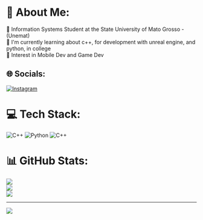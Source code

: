 # 💫 About Me:
🔭 Information Systems Student at the  State University of Mato Grosso - (Unemat)<br>🌱 I'm currently learning about c++, for development with unreal engine, and python, in college<br>💬 Interest in Mobile Dev and Game Dev<br>


## 🌐 Socials:
[![Instagram](https://img.shields.io/badge/Instagram-%23E4405F.svg?logo=Instagram&logoColor=white)](https://instagram.com/angelo.contro) 

# 💻 Tech Stack:
![C++](https://img.shields.io/badge/c++-%2300599C.svg?style=flat&logo=c%2B%2B&logoColor=white) ![Python](https://img.shields.io/badge/python-3670A0?style=flat&logo=python&logoColor=ffdd54) ![C++](https://img.shields.io/badge/c++-%2300599C.svg?style=flat&logo=c%2B%2B&logoColor=white)
# 📊 GitHub Stats:
![](https://github-readme-stats.vercel.app/api?username=AngeloBoni&theme=dracula&hide_border=false&include_all_commits=true&count_private=false)<br/>
![](https://github-readme-streak-stats.herokuapp.com/?user=AngeloBoni&theme=dracula&hide_border=false)<br/>
![](https://github-readme-stats.vercel.app/api/top-langs/?username=AngeloBoni&theme=dracula&hide_border=false&include_all_commits=true&count_private=false&layout=compact)

---
[![](https://visitcount.itsvg.in/api?id=AngeloBoni&icon=0&color=10)](https://visitcount.itsvg.in)

<!-- Proudly created with GPRM ( https://gprm.itsvg.in ) -->